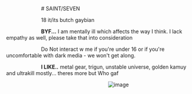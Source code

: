 ‎️️‎ ‎ ‎ ‎ ‎ ‎ ‎ ‎ ‎ ‎‎ ‎ ‎ ‎️️‎ ‎ ‎ ‎ ‎ ‎ ‎ ‎ ‎ ‎‎ ‎ ‎ # SAINT/SEVEN

‎️️‎ ‎ ‎ ‎ ‎ ‎ ‎ ‎ ‎ ‎‎ ‎ ‎ ‎️️‎ ‎ ‎ ‎ ‎ ‎ ‎ ‎ ‎ ‎‎ ‎ ‎ 18 it/its butch gaybian

‎️️‎ ‎ ‎ ‎ ‎ ‎ ‎ ‎ ‎ ‎‎ ‎ ‎ ‎️️‎ ‎ ‎ ‎ ‎ ‎ ‎ ‎ ‎ ‎‎ ‎ ‎ ‎️️‎**BYF...** I am mentally ill which affects the way I think. I lack empathy as well, please take that into consideration

‎️️‎ ‎ ‎ ‎ ‎ ‎ ‎ ‎ ‎ ‎‎ ‎ ‎ ‎️️‎ ‎ ‎ ‎ ‎ ‎ ‎ ‎ ‎ ‎‎ ‎ ‎ Do Not interact w me if you're under 16 or if you're uncomfortable with dark media - we won't get along.

‎️️‎ ‎ ‎ ‎ ‎ ‎ ‎ ‎ ‎ ‎‎ ‎ ‎ ‎️️‎ ‎ ‎ ‎ ‎ ‎ ‎ ‎ ‎ ‎‎ ‎ ‎ **I LIKE..** metal gear, trigun, unstable universe, golden kamuy and ultrakill mostly... theres more but Who gaf

‎️️‎ ‎ ‎ ‎ ‎ ‎ ‎ ‎ ‎ ‎‎ ‎ ‎ ‎️️‎ ‎ ‎ ‎ ‎ ‎ ‎ ‎ ‎ ‎‎ ‎‎️️‎ ‎ ‎ ‎ ‎ ‎ ‎ ‎ ‎ ‎‎ ‎ ‎ ‎️️‎ ‎ ‎ ‎ ‎‎ ‎ ‎ ‎‎ ‎ ‎ ‎️️‎ ‎ ‎ ‎ ‎ ‎ ‎ ‎ ‎ ‎‎ ‎  ‎‎ ‎ ‎ ‎️️‎ ‎ ‎ ‎ ‎ ‎ ‎ ‎ ‎ ‎‎ ‎ ‎ ‎️️‎ ‎ ‎ ‎ ‎ ‎ ‎ ‎ ‎ ‎‎ ‎ ‎ ‎️️‎ ‎ ‎ ‎ ‎ ‎ ‎ ‎ ‎ ‎‎ ‎ ‎ ‎ ‎ ‎‎ ‎ ‎  ‎ ![image](https://files.catbox.moe/3340il.gif)
